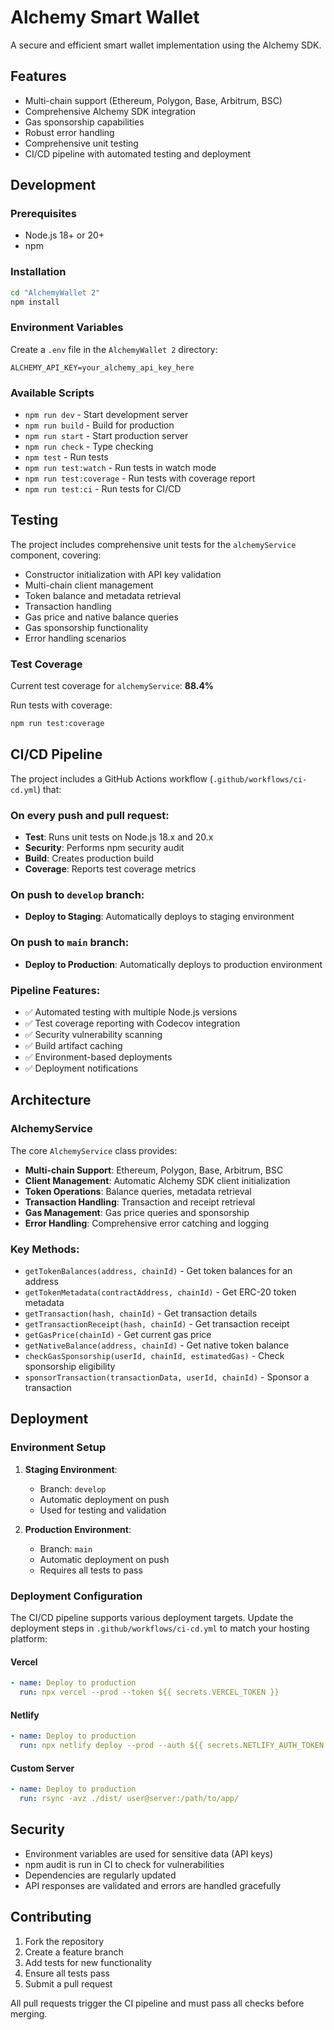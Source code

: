 # Alchemy Smart Wallet

A secure and efficient smart wallet implementation using the Alchemy SDK.

## Features

- Multi-chain support (Ethereum, Polygon, Base, Arbitrum, BSC)
- Comprehensive Alchemy SDK integration
- Gas sponsorship capabilities
- Robust error handling
- Comprehensive unit testing
- CI/CD pipeline with automated testing and deployment

## Development

### Prerequisites

- Node.js 18+ or 20+
- npm

### Installation

```bash
cd "AlchemyWallet 2"
npm install
```

### Environment Variables

Create a `.env` file in the `AlchemyWallet 2` directory:

```env
ALCHEMY_API_KEY=your_alchemy_api_key_here
```

### Available Scripts

- `npm run dev` - Start development server
- `npm run build` - Build for production
- `npm run start` - Start production server
- `npm run check` - Type checking
- `npm test` - Run tests
- `npm run test:watch` - Run tests in watch mode
- `npm run test:coverage` - Run tests with coverage report
- `npm run test:ci` - Run tests for CI/CD

## Testing

The project includes comprehensive unit tests for the `alchemyService` component, covering:

- Constructor initialization with API key validation
- Multi-chain client management
- Token balance and metadata retrieval
- Transaction handling
- Gas price and native balance queries
- Gas sponsorship functionality
- Error handling scenarios

### Test Coverage

Current test coverage for `alchemyService`: **88.4%**

Run tests with coverage:

```bash
npm run test:coverage
```

## CI/CD Pipeline

The project includes a GitHub Actions workflow (`.github/workflows/ci-cd.yml`) that:

### On every push and pull request:
- **Test**: Runs unit tests on Node.js 18.x and 20.x
- **Security**: Performs npm security audit
- **Build**: Creates production build
- **Coverage**: Reports test coverage metrics

### On push to `develop` branch:
- **Deploy to Staging**: Automatically deploys to staging environment

### On push to `main` branch:
- **Deploy to Production**: Automatically deploys to production environment

### Pipeline Features:
- ✅ Automated testing with multiple Node.js versions
- ✅ Test coverage reporting with Codecov integration
- ✅ Security vulnerability scanning
- ✅ Build artifact caching
- ✅ Environment-based deployments
- ✅ Deployment notifications

## Architecture

### AlchemyService

The core `AlchemyService` class provides:

- **Multi-chain Support**: Ethereum, Polygon, Base, Arbitrum, BSC
- **Client Management**: Automatic Alchemy SDK client initialization
- **Token Operations**: Balance queries, metadata retrieval
- **Transaction Handling**: Transaction and receipt retrieval
- **Gas Management**: Gas price queries and sponsorship
- **Error Handling**: Comprehensive error catching and logging

### Key Methods:

- `getTokenBalances(address, chainId)` - Get token balances for an address
- `getTokenMetadata(contractAddress, chainId)` - Get ERC-20 token metadata
- `getTransaction(hash, chainId)` - Get transaction details
- `getTransactionReceipt(hash, chainId)` - Get transaction receipt
- `getGasPrice(chainId)` - Get current gas price
- `getNativeBalance(address, chainId)` - Get native token balance
- `checkGasSponsorship(userId, chainId, estimatedGas)` - Check sponsorship eligibility
- `sponsorTransaction(transactionData, userId, chainId)` - Sponsor a transaction

## Deployment

### Environment Setup

1. **Staging Environment**:
   - Branch: `develop`
   - Automatic deployment on push
   - Used for testing and validation

2. **Production Environment**:
   - Branch: `main`
   - Automatic deployment on push
   - Requires all tests to pass

### Deployment Configuration

The CI/CD pipeline supports various deployment targets. Update the deployment steps in `.github/workflows/ci-cd.yml` to match your hosting platform:

#### Vercel
```yaml
- name: Deploy to production
  run: npx vercel --prod --token ${{ secrets.VERCEL_TOKEN }}
```

#### Netlify
```yaml
- name: Deploy to production
  run: npx netlify deploy --prod --auth ${{ secrets.NETLIFY_AUTH_TOKEN }}
```

#### Custom Server
```yaml
- name: Deploy to production
  run: rsync -avz ./dist/ user@server:/path/to/app/
```

## Security

- Environment variables are used for sensitive data (API keys)
- npm audit is run in CI to check for vulnerabilities
- Dependencies are regularly updated
- API responses are validated and errors are handled gracefully

## Contributing

1. Fork the repository
2. Create a feature branch
3. Add tests for new functionality
4. Ensure all tests pass
5. Submit a pull request

All pull requests trigger the CI pipeline and must pass all checks before merging.